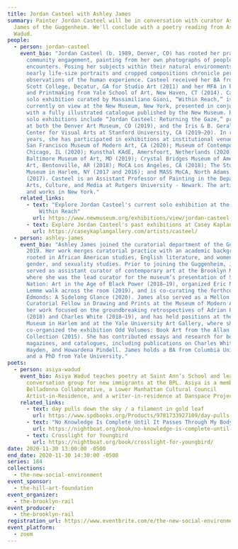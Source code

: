 ```yaml
---
title: Jordan Casteel with Ashley James
summary: Painter Jordan Casteel will be in conversation with curator Ashley
  James of the Guggenheim. We'll conclude with a poetry reading from Asiya
  Wadud.
people:
  - person: jordan-casteel
    event_bio: "Jordan Casteel (b. 1989, Denver, CO) has rooted her practice in
      community engagement, painting from her own photographs of people she
      encounters. Posing her subjects within their natural environments, her
      nearly life-size portraits and cropped compositions chronicle personal
      observations of the human experience. Casteel received her BA from Agnes
      Scott College, Decatur, GA for Studio Art (2011) and her MFA in Painting
      and Printmaking from Yale School of Art, New Haven, CT (2014). Casteel's
      solo exhibition curated by Massimiliano Gioni, “Within Reach,” is
      currently on view at the New Museum, New York, presented in conjunction
      with a fully illustrated catalogue published by the New Museum. Recent
      solo exhibitions include “Jordan Casteel: Returning the Gaze,” presented
      at both the Denver Art Museum, CO (2019), and the Iris & B. Gerald Cantor
      Center for Visual Arts at Stanford University, CA (2019–20). In recent
      years, she has participated in exhibitions at institutional venues such as
      San Francisco Museum of Modern Art, CA (2020); Museum of Contemporary Art,
      Chicago, IL (2020); Kunsthal KAdE, Amersfoort, Netherlands (2020);
      Baltimore Museum of Art, MD (2019); Crystal Bridges Museum of American
      Art, Bentonville, AR (2018); MoCA Los Angeles, CA (2018); The Studio
      Museum in Harlem, NY (2017 and 2016); and MASS MoCA, North Adams, MA
      (2017). Casteel is an Assistant Professor of Painting in the Department of
      Arts, Culture, and Media at Rutgers University - Newark. The artist lives
      and works in New York."
    related_links:
      - text: "Explore Jordan Casteel's current solo exhibition at the New Museum:
          Within Reach"
        url: https://www.newmuseum.org/exhibitions/view/jordan-casteel-within-reach
      - text: Explore Jordan Casteel's past exhibitions at Casey Kaplan Gallery
        url: https://caseykaplangallery.com/artists/casteel/
  - person: ashley-james
    event_bio: "Ashley James joined the curatorial department of the Guggenheim in
      2019. Her work merges curatorial practice with an academic background
      rooted in African American studies, English literature, and women’s,
      gender, and sexuality studies. Prior to joining the Guggenheim, James
      served as assistant curator of contemporary art at the Brooklyn Museum,
      where she was the lead curator for the museum’s presentation of Soul of a
      Nation: Art in the Age of Black Power (2018–19), organized Eric N. Mack:
      Lemme walk across the room (2019), and is co-curating the forthcoming John
      Edmonds: A Sidelong Glance (2020). James also served as a Mellon
      Curatorial Fellow in Drawing and Prints at the Museum of Modern Art, where
      her work focused on the groundbreaking retrospectives of Adrian Piper
      (2018) and Charles White (2018–19), and has held positions at the Studio
      Museum in Harlem and at the Yale University Art Gallery, where she
      co-organized the exhibition Odd Volumes: Book Art from the Allan Chasanoff
      Collection (2015). She has contributed essays and research for books,
      magazines, and catalogues, including publications on Charles White, Palmer
      Hayden, and Howardena Pindell. James holds a BA from Columbia University
      and a PhD from Yale University."
poets:
  - person: asiya-wadud
    event_bio: Asiya Wadud teaches poetry at Saint Ann’s School and leads an English
      conversation group for new immigrants at the BPL. Asiya is a member of the
      Belladonna Collaborative, a Lower Manhattan Cultural Council
      Artist-in-Residence, and a writer-in-residence at Danspace Project.
    related_links:
      - text: day pulls down the sky / a filament in gold leaf
        url: https://www.spdbooks.org/Products/9781733927109/day-pulls-down-the-sky--a-filament-in-gold-leaf.aspx
      - text: "No Knowledge Is Complete Until It Passes Through My Body "
        url: https://nightboat.org/book/no-knowledge-is-complete-until-it-passes-through-my-body/
      - text: Crosslight for Youngbird
        url: https://nightboat.org/book/crosslight-for-youngbird/
date: 2020-11-30 13:00:00 -0500
end_date: 2020-11-30 14:30:00 -0500
series: 184
collections:
  - the-new-social-environment
event_sponsor:
  - the-hill-art-foundation
event_organizer:
  - the-brooklyn-rail
event_producer:
  - the-brooklyn-rail
registration_url: https://www.eventbrite.com/e/the-new-social-environment-183-jordan-casteel-tickets-129608495499
event_platform:
  - zoom
---
```

